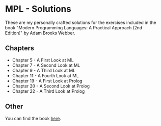 # MPL - Solutions

These are my personally crafted solutions for the exercises included in the book "Modern Programming Languages: A Practical Approach (2nd Edition)" by Adam Brooks Webber.

## Chapters

* Chapter 5 - A First Look at ML
* Chapter 7 - A Second Look at ML
* Chapter 9 - A Third Look at ML
* Chapter 11 - A Fourth Look at ML
* Chapter 19 - A First Look at Prolog
* Chapter 20 - A Second Look at Prolog
* Chapter 22 - A Third Look at Prolog

## Other

You can find the book [here](https://www.amazon.com/Modern-Programming-Languages-Practical-Introduction/dp/1590282507).
